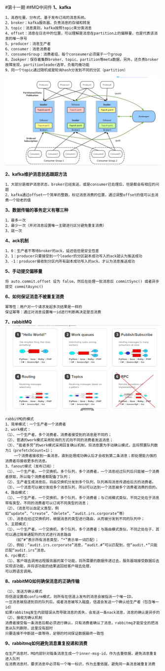 #第十一期
##MQ中间件
**1、kafka**
    
    1、高吞吐量、分布式、基于发布订阅的消息系统。
    2、broker：kafka服务器，负责消息的存储和转发
    3、topic：消息类别，kafka按照topic来分类消息
    4、offset：消息在日志中的位置，可以理解是消息在partition上的偏移量，也是代表该消息的唯一序号
    5、producer：消息生产者
    6、consumer：消息消费者
    7、consumerGroup：消费者组，每个conseumer必须属于一个group
    8、Zookper：保存着集群broker、topic、partition等meta数据，另外，还负责broker故障发现，partitionleader选举，负载均衡功能
    9、同一个topic通过随机或是轮询hash分发到不同的分区（partition）
![](/image/kafka1.png)

**2、kafka维护消息状态跟踪方法**  

    1、大部分是维护消息状态，broker已经发送，或是consumer已处理后，但是都会有相应的问题
    2、kafka通过offset一个简单的整数，标记消息消费的位置，通过调整offset的值可以去消费一个较老的值
**3、数据传输的事务定义有哪三种**

    1、最多一次
    2、最少一次（并对消息设置唯一主键进行区分避免重复消费）
    3、就一次
**4、ack机制**  

    1、0：生产者不等待broker的ack，延迟低但是安全性差
    2、1：producer只要接受到一个leader的分区副本成功写入的ack就认为推送成功
    3、-1：producer接收到分区内所有副本成功写入的ack，才认为消息推送成功
**5、手动提交偏移量**    
    
    将 auto.commit.offset 设为 false，然后在处理一批消息后 commitSync() 或者异步提交 commitAsync()  
**6、如何保证消息不被重复消费**     
     
    幂等性：用户对一个请求发起多次结果是一样的
    保证幂等：通过对消息设置唯一id进行判断再决定是否消费
**7、rabbitMQ**
![](/image/rabbitMQ1.png)

    rabbitMQ的模式
    1、简单模式：一个生产者一个消费者
    2、work模式： 
    （1）、一个生产者，多个消费者，消费者接受到的消息是不同的；
    （2）、普通的work模式采用轮询的方式向不同的消费者发送消息；
    （3）、“能者多劳”的work模式采用回复确认机制，将消息置为手动确认模式，且将预置队列数为1（prefetchCount=1）；
        一个消费者接收到一条消息，直到处理成功确认后才会收到第二条消息；即处理能力强的消费者将接收更多的消息。
    3、fanout模式（发布订阅）：
    （1）、一个生产者，一个交换机，多个队列，多个消费者，一个消息经过队列后只能被一个消费者获取，所以每个消费者都配备了队列；
    （2）、生产者生成消息后，将由交换机分发到多个队列，队列再将消息传递给后方的消费者。
    （3）、一个消息可以被分发给多个消息队列，所以可以达到一个消息被多个消费者消费的目的。
    4、路由模式：
    （1）、一个生产者，一个交换机，多个队列，多个消费者；与订阅模式类似，不同之处在于消息带有类型，不同的消费者可以订阅不同类型的消息；
    （2）、（消息可以自定义类型，例如“update”、“create”、“delete”、“audit.irs.corporate”等）
    （3）、消息在经过交换机时，根据消息的类型进行路由，从而被分发到不同的队列中； 
    5、主题模式：
    （1）、一个生产者，一个交换机，多个队列，多个消费者；与路由模式类似，不同之处在于，其可以通过简单通配符的方式进行消息路由
        （如“#”表示所有消息类型，“*”表示单一词匹配）；
    （2）、例如：“audit.irs.corporate”消息，“audit.#”可以匹配到，但“audit.*”只能匹配“audit.irs”消息。
    6、rpc模式：
    （1）、客户端去调用远程服务器的某个功能，将所需要的数据传递过去，服务器端接受数据后去实现该功能，并将该功能的结果返回给客户端去处理，
    可以跨语言调用。
**8、rabbitMQ如何确保消息的正确传输**    

    （1）、发送方确认模式
    将信道设置成confirm模式，则所有在信道上发布的消息会被指派一个唯一ID，
    一旦消息被投递到目的队列后，或者消息被写入磁盘，信道会发送一个确认给生产者（包含唯一id）
    如果rabbitmq发生内部错误从而导致消息的丢失，会发送一条nack消息，消息的确认是异步的
    （2）、接收方确认机制
    消费者接受每一条消息后都必须进行确认，只有消费者确认了消息，rabbitmq才能安全的把消息从队列删除，这里没有超时
    只要连接不中断就一直等待，足够的时间保证数据最终一致性
**9、rabbitmq如何避免消息重复投递和消费**
    
    在生产消息时，MQ内部针对每条消息生成一个inner-msg-id，作为去重依据，避免消息重复进入队列
    在消费消息时，要求消息中必须有一个唯一标识，作为去重依据，避免同一条消息被重复消费
              
                
           
       
   

      

    